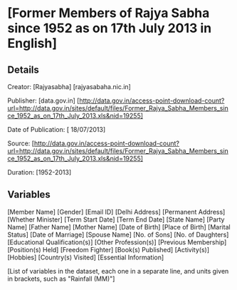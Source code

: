 [Former Members of Rajya Sabha since 1952 as on 17th July 2013 in English]
=================

Details
---------

Creator: [Rajyasabha] [rajyasabaha.nic.in]

Publisher: [data.gov.in] [http://data.gov.in/access-point-download-count?url=http://data.gov.in/sites/default/files/Former_Rajya_Sabha_Members_since_1952_as_on_17th_July_2013.xls&nid=19255]

Date of Publication: [ 18/07/2013]

Source: [http://data.gov.in/access-point-download-count?url=http://data.gov.in/sites/default/files/Former_Rajya_Sabha_Members_since_1952_as_on_17th_July_2013.xls&nid=19255]

Duration: [1952-2013]

Variables
------------

[Member Name]
[Gender]
[Email ID]
[Delhi Address]
[Permanent Address]
[Whether Minister]
[Term Start Date]
[Term End Date]	
[State Name]
[Party Name]
[Father Name]
[Mother Name]
[Date of Birth]
[Place of Birth]
[Marital Status]
[Date of Marriage]
[Spouse Name]
[No. of Sons]
[No. of Daughters]
[Educational Qualification(s)]
[Other Profession(s)]
[Previous Membership]
[Position(s) Held]
[Freedom Fighter]
[Book(s) Published]
[Activity(s)]
[Hobbies]
[Country(s) Visited]
[Essential Information]


[List of variables in the dataset, each one in a separate line, and units given in brackets, such as "Rainfall (MM)"]

